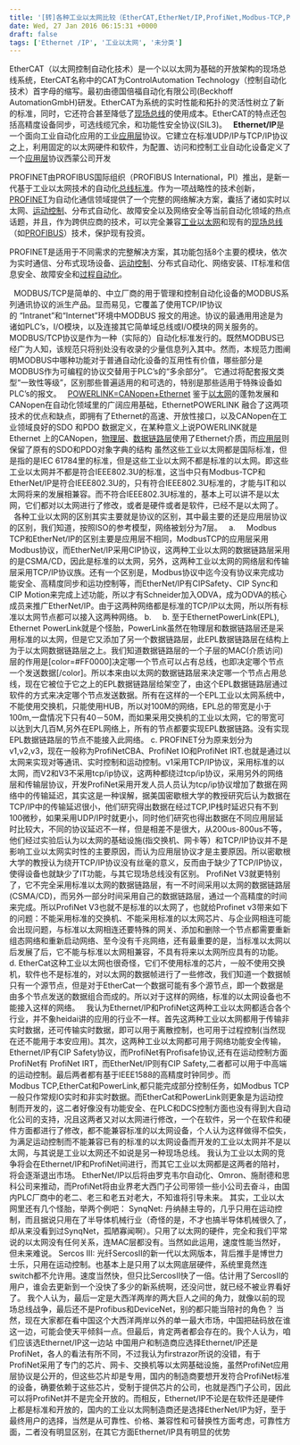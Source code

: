 ```yaml
---
title: '[转]各种工业以太网比较（EtherCAT,EtherNet/IP,ProfiNet,Modbus-TCP,Powerlink）'
date: Wed, 27 Jan 2016 06:15:31 +0000
draft: false
tags: ['Ethernet /IP', '工业以太网', '未分类']
---
```


EtherCAT（以太网控制自动化技术）是一个以以太网为基础的开放架构的现场总线系统，EterCAT名称中的CAT为ControlAutomation Technology（控制自动化技术）首字母的缩写。最初由德国倍福自动化有限公司(Beckhoff AutomationGmbH)研发。EtherCAT为系统的实时性能和拓扑的灵活性树立了新的标准，同时，它还符合甚至降低了[现场总线](http://baike.baidu.com/view/15180.htm)的使用成本。EtherCAT的特点还包括高精度设备同步，可选线缆冗余，和功能性安全协议(SIL3)。   **Ethernet/IP**是一个面向工业自动化应用的工业[应用层](http://baike.baidu.com/view/239619.htm)协议。它建立在标准UDP/IP与TCP/IP协议之上，利用固定的以太网硬件和软件，为配置、访问和控制工业自动化设备定义了一个[应用层](http://baike.baidu.com/view/239619.htm)协议西蒙公司开发  

PROFINET由PROFIBUS国际组织（PROFIBUS International，PI）推出，是新一代基于工业以太网技术的自动化[总线标准](http://baike.baidu.com/view/672343.htm)。作为一项战略性的技术创新，[PROFINET](http://baike.baidu.com/view/835484.htm)为自动化通信领域提供了一个完整的网络解决方案，囊括了诸如实时以太网、[运动控制](http://baike.baidu.com/view/1501678.htm)、分布式自动化、故障安全以及网络安全等当前自动化领域的热点话题，并且，作为跨供应商的技术，可以完全兼容[工业以太网](http://baike.baidu.com/view/568270.htm)和现有的[现场总线](http://baike.baidu.com/view/15180.htm)（如[PROFIBUS](http://baike.baidu.com/view/14965.htm)）技术，保护现有投资。

PROFINET是适用于不同需求的完整解决方案，其功能包括8个主要的模块，依次为实时通信、分布式现场设备、[运动控制](http://baike.baidu.com/view/1501678.htm)、分布式自动化、网络安装、IT标准和信息安全、故障安全和[过程自动化](http://baike.baidu.com/view/5981041.htm)。

  MODBUS/TCP是简单的、中立厂商的用于管理和控制自动化设备的MODBUS系列通讯协议的派生产品。显而易见，它覆盖了使用TCP/IP协议的 “Intranet”和“Internet”环境中MODBUS 报文的用途。协议的最通用用途是为诸如PLC’s，I/O模块，以及连接其它简单域总线或I/O模块的网关服务的。 MODBUS/TCP协议是作为一种（实际的）自动化标准发行的。既然MODBUS已经广为人知，该规范只将别处没有收录的少量信息列入其中。然而，本规范力图阐明MODBUS中哪种功能对于普通自动化设备的互用性有价值，哪些部分是MODBUS作为可编程的协议交替用于PLC’s的“多余部分”。 它通过将配套报文类型“一致性等级”，区别那些普遍适用的和可选的，特别是那些适用于特殊设备如PLC’s的报文。   [POWERLINK=CANopen+Ethernet](http://baike.baidu.com/view/5997651.htm?fr=aladdin#1_1) 鉴于[以太网](http://baike.baidu.com/view/848.htm)的蓬勃发展和CANopen在自动化领域里的广阔应用基础，EthernetPOWERLINK 融合了这两项技术的优点和缺点，即拥有了Ethernet的高速、开放性接口，以及CANopen在工业领域良好的SDO 和PDO 数据定义，在某种意义上说POWERLINK就是Ethernet 上的CANopen，[物理层](http://baike.baidu.com/view/239585.htm)、[数据链路层](http://baike.baidu.com/view/239592.htm)使用了Ethernet介质，而[应用层](http://baike.baidu.com/view/239619.htm)则保留了原有的SDO和PDO对象字典的结构 虽然这些工业以太网都是国际标准，但是指的是IEC 61784里的标准，但是这些工业以太网不都是标准的以太网。即这些工业以太网并不都是符合IEEE802.3U的标准，这当中只有Modbus-TCP和EtherNet/IP是符合IEEE802.3U的，只有符合IEEE802.3U标准的，才能与IT和以太网将来的发展相兼容。而不符合IEEE802.3U标准的，基本上可以讲不是以太网，它们都对以太网进行了修改，或者是硬件或者是软件，已经不是以太网了。     各种工业以太网的区别其实主要就是协议的区别，其中最主要的还是应用层协议的区别，我们知道，按照ISO的参考模型，网络被划分为7层。   a.     Modbus TCP和EtherNet/IP的区别主要是应用层不相同，ModbusTCP的应用层采用Modbus协议，而EtherNet/IP采用CIP协议，这两种工业以太网的数据链路层采用的是CSMA/CD，因此是标准的以太网，另外，这两种工业以太网的网络层和传输层采用TCP/IP协议族。还有一个区别是，Modbus协议中迄今没有协议来完成功能安全、高精度同步和运功控制等，而EtherNet/IP有CIPSafety、CIP Sync和CIP Motion来完成上述功能，所以才有Schneider加入ODVA，成为ODVA的核心成员来推广EtherNet/IP。由于这两种网络都是标准的TCP/IP以太网，所以所有标准以太网节点都可以接入这两种网络。 b.     b. 至于EthernetPowerLink(EPL), Ethernet PowerLink就是个怪胎，PowerLink虽然在物理层和数据链路层还是采用标准的以太网，但是它又添加了另一个数据链路层，此EPL数据链路层在结构上为于以太网数据链路层之上。我们知道数据链路层的一个子层的MAC(介质访问)层的作用是\[color=#FF0000\]决定哪一个节点可以占有总线，也即决定哪个节点一个发送数据\[/color\]。所以本来由以太网的数据链路层来决定哪一个节点占用总线，现在它被位于它之上的EPL数据链路层给架空了，由这个EPL数据链路层通过软件的方式来决定哪个节点发送数据。所有在这样的一个EPL工业以太网系统中，不能使用交换机，只能使用HUB，所以对100M的网络，EPL总的带宽是小于100m,一盘情况下只有40－50M，而如果采用交换机的工业以太网，它的带宽可以达到大几百M,另外在EPL网络上，所有的节点都要实现EPL数据链路。没有实现EPL数据链路层的节点不能接入此网络。 c. PROFINET分为原来划分为v1,v2,v3，现在一般称为ProfiNetCBA、ProfiNet IO和ProfiNet IRT.也就是通过以太网来实现对等通讯、实时控制和运动控制。v1采用TCP/IP协议，采用标准的以太网，而V2和V3不采用tcp/ip协议，这两种都绕过tcp/ip协议，采用另外的网络层和传输层协议，开发ProfiNet采用开发人员人员认为tcp/ip协议增加了数据在网络中的传输延迟，其实这是一种误解，据美国密歇根大学的教授研究后认为数据在TCP/IP中的传输延迟很小，他们研究得出数据在经过TCP,IP栈时延迟只有不到100微秒，如果采用UDP/IP时就更小，同时他们研究也得出数据在不同应用层延时比较大，不同的协议延迟不一样，但是相差不是很大，从200us-800us不等，他们经过实验后认为以太网的基础设施(指交换机、网卡等）和TCP/IP协议并不是影响工业以太网实时性的主要原因，而认为应用层协议才是主要原因。所以密歇根大学的教授认为绕开TCP/IP协议没有丝毫的意义，反而由于缺少了TCP/IP协议，使得设备也就缺少了IT功能，与其它现场总线没有区别。 ProfiNet V3就更特别了，它不完全采用标准以太网的数据链路层，有一不时间采用以太网的数据链路层(CSMA/CD)，而另外一部分时间采用自己的数据链路层，通过一个高精度的时间来完成。所以ProfiNet V3也就不是标准的以太网了，也就给Profinet v3带来如下的问题：不能采用标准的交换机、不能采用标准的以太网芯片、与企业网相连可能会出现问题，与标准以太网相连还要特殊的网关、添加和删除一个节点都需要重新组态网络和重新启动网络、至今没有千兆网络，还有最重要的是，当标准以太网以后发展了后，它不能与标准以太网相兼容，不具有将来以太网所应具有的功能。 d. EtherCat这种工业以太网也很奇怪，它们不使用标准的芯片，一般不使用交换机，软件也不是标准的，对以太网的数据帧进行了一些修改，我们知道一个数据帧只有一个源节点，但是对于EtherCat一个数据可能有多个源节点，即一个数据是由多个节点发送的数据组合而成的。所以对于这样的网络，标准的以太网设备也不能接入这样的网络。   我认为Ethernet/IP和ProfiNet这两种工业以太网都适合各个行业，并不象heidai讲的应用的行业不一样。首先这两种工业以太网都用于传输非实时数据，还可传输实时数据，即可以用于离散控制，也可用于过程控制(当然现在还不能用于本安应用)。其次，这两种工业以太网都可用于网络功能安全传输，Ethernet/IP有CIP Safety协议，而ProfiNet有Profisafe协议,还有在运动控制方面ProfiNet有 ProfiNet IRT，而EtherNet/IP则有CIP Safety,二者都可以用于中高端的运动控制。最后两者都有基于IEEE1588的高精度时钟同步。而Modbus TCP,EtherCat和PowerLink,都只能完成部分控制任务，如Modbus TCP一般只作常规IO实时和非实时数据。而EtherCat和PowerLink则更象是为运动控制而开发的，这二者好像没有功能安全、在PLC和DCS控制方面也没有得到大自动化公司的支持，况且这两者又对以太网进行修改，一个在软件，另一个在软件和硬件方面都进行了修改，都不能兼容标准的以太网设备，个人认为这样做得不偿失，为满足运动控制而不能兼容已有的标准的以太网设备而开发的工业以太网并不是以太网，与其说是工业以太网还不如说是另一种现场总线。 我认为工业以太网的竞争将会在Ethernet/IP和ProfiNet间进行，而其它工业以太网都是这两者的陪衬，将会逐渐退出市场。 EtherNet/IP以后将由罗克韦尔自动化、Omron、施耐德和思科公司来推动，而ProfiNet将由业界老大西门子公司带领一些小公司去奋斗，由国内PLC厂商中的老二、老三和老五对老大，不知谁将引导未来。 其实，工业以太网里还有几个怪胎，举两个例吧： SynqNet: 丹纳赫主导的，几乎只用在运动控制，而且据说只用在了半导体机械行业（奇怪的是，不才也搞半导体机械很久了，却从来没看到过SynqNet，孤陋寡闻啊）。只用了以太网的硬件，完全和我们平常说的以太网没有任何关系，连MAC层都没有。当然如此运用，速度性能当然好，但未来难说。 Sercos III: 光纤SercosII的新一代以太网版本，背后推手是博世力士乐，只用在运动控制。也基本上是只用了以太网底层硬件，系统里竟然连switch都不允许用。速度当然快，但只比SercosII快了一倍。估计用了SercosII的用户，谁会去更新到一个没快了多少的新系统啊，还没问世，就已经不被业界看好了。 我个人认为，最后一定是大西洋两岸的两大巨人之间的角力，就像以前的现场总线战争，最后还不是Profibus和DeviceNet，别的都只能当陪衬的角色？ 当然，现在大家都在看中国这个大西洋两岸以外的单一最大市场，中国把砝码放在谁这一边，可能会使天平倾斜一点。但最后，肯定两者都会存在的。我个人认为，咱们应该选Ethernet/IP这一边站 中国用户和制造商应选择Ethernet/IP还是ProfiNet，各人的看法有所不同，不过我认为firstrazor所说的没错，有于ProfiNet采用了专门的芯片、网卡、交换机等以太网基础设施，虽然ProfiNet应用层协议是公开的，但这些芯片却是专用，国内的制造商要想开发符合ProfiNet标准的设备，确要依赖于这些芯片，受制于提供芯片的公司，也就是西门子公司，因此可以将ProfiNet并不是完全开放的。而相反，Ethernet/IP不论是在软件还是硬件上都是标准和开放的，国内的工业以太网制造商还是选择EtherNet/IP为好，至于最终用户的选择，当然是从可靠性、价格、兼容性和可替换性方面考虑，可靠性方面，二者没有明显区别，在其它方面Ethernet/IP具有明显的优势